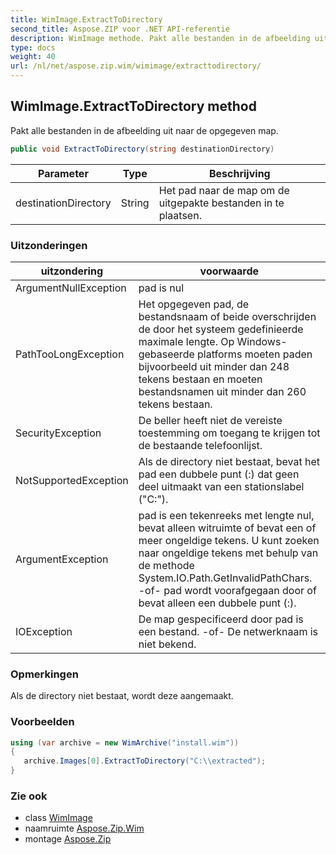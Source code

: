 ```yaml
---
title: WimImage.ExtractToDirectory
second_title: Aspose.ZIP voor .NET API-referentie
description: WimImage methode. Pakt alle bestanden in de afbeelding uit naar de opgegeven map.
type: docs
weight: 40
url: /nl/net/aspose.zip.wim/wimimage/extracttodirectory/
---
```

## WimImage.ExtractToDirectory method

Pakt alle bestanden in de afbeelding uit naar de opgegeven map.

```csharp
public void ExtractToDirectory(string destinationDirectory)
```

| Parameter | Type | Beschrijving |
| --- | --- | --- |
| destinationDirectory | String | Het pad naar de map om de uitgepakte bestanden in te plaatsen. |

### Uitzonderingen

| uitzondering | voorwaarde |
| --- | --- |
| ArgumentNullException | pad is nul |
| PathTooLongException | Het opgegeven pad, de bestandsnaam of beide overschrijden de door het systeem gedefinieerde maximale lengte. Op Windows-gebaseerde platforms moeten paden bijvoorbeeld uit minder dan 248 tekens bestaan en moeten bestandsnamen uit minder dan 260 tekens bestaan. |
| SecurityException | De beller heeft niet de vereiste toestemming om toegang te krijgen tot de bestaande telefoonlijst. |
| NotSupportedException | Als de directory niet bestaat, bevat het pad een dubbele punt (:) dat geen deel uitmaakt van een stationslabel ("C:\"). |
| ArgumentException | pad is een tekenreeks met lengte nul, bevat alleen witruimte of bevat een of meer ongeldige tekens. U kunt zoeken naar ongeldige tekens met behulp van de methode System.IO.Path.GetInvalidPathChars. -of- pad wordt voorafgegaan door of bevat alleen een dubbele punt (:). |
| IOException | De map gespecificeerd door pad is een bestand. -of- De netwerknaam is niet bekend. |

### Opmerkingen

Als de directory niet bestaat, wordt deze aangemaakt.

### Voorbeelden

```csharp
using (var archive = new WimArchive("install.wim")) 
{ 
   archive.Images[0].ExtractToDirectory("C:\\extracted");
}
```

### Zie ook

* class [WimImage](../)
* naamruimte [Aspose.Zip.Wim](../../wimimage/)
* montage [Aspose.Zip](../../../)


